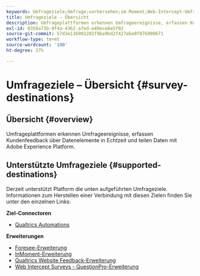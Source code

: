 ```yaml
---
keywords: Umfrageziele;Umfrage;vorhersehen;im Moment;Web-Intercept-Umfragen;Qualtics
title: Umfrageziele – Übersicht
description: Umfrageplattformen erkennen Umfrageereignisse, erfassen Kundenfeedback über Datenelemente in Echtzeit und teilen Daten mit Adobe Experience Platform.
exl-id: 0358a73b-9f4a-4362-a7ed-e49ece6e5f02
source-git-commit: 57d3e136902201f9ba9bd2f427ebe0f876900671
workflow-type: tm+mt
source-wordcount: '100'
ht-degree: 27%

---
```


# Umfrageziele – Übersicht {#survey-destinations}

## Übersicht {#overview}

Umfrageplattformen erkennen Umfrageereignisse, erfassen Kundenfeedback über Datenelemente in Echtzeit und teilen Daten mit Adobe Experience Platform.

## Unterstützte Umfrageziele {#supported-destinations}

Derzeit unterstützt Platform die unten aufgeführten Umfrageziele. Informationen zum Herstellen einer Verbindung mit diesen Zielen finden Sie unter den einzelnen Links:

**Ziel-Connectoren**

* [Qualtrics Automations](./qualtrics-automations.md)

**Erweiterungen**

* [Foresee-Erweiterung](./foresee.md)
* [InMoment-Erweiterung](./inmoment.md)
* [Qualtrics Website Feedback-Erweiterung](./qualtrics.md)
* [Web Intercept Surveys - QuestionPro-Erweiterung](./web-intercept-surveys.md)
